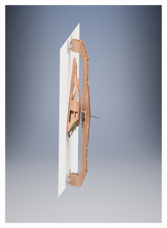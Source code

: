 <img src="https://github.com/DiscoDraw/DiscoDraw/blob/master/DiscoDraw.png" width="700" height="700">
